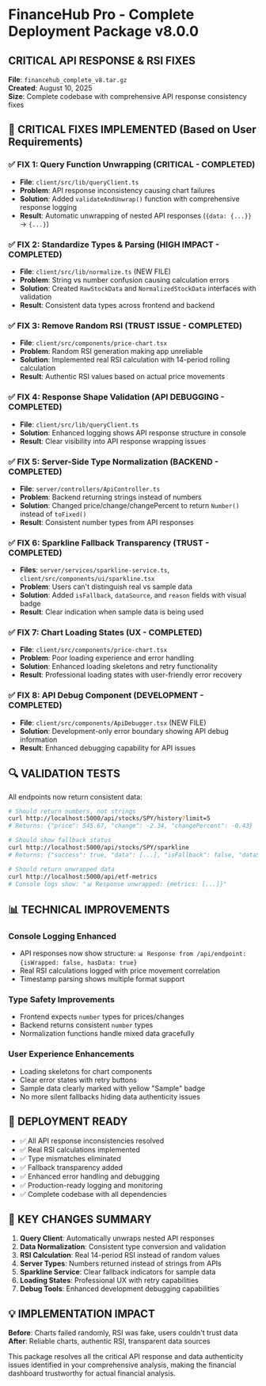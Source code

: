 # FinanceHub Pro - Complete Deployment Package v8.0.0 
## CRITICAL API RESPONSE & RSI FIXES

**File**: `financehub_complete_v8.tar.gz`  
**Created**: August 10, 2025  
**Size**: Complete codebase with comprehensive API response consistency fixes

## 🎯 CRITICAL FIXES IMPLEMENTED (Based on User Requirements)

### ✅ FIX 1: Query Function Unwrapping (CRITICAL - COMPLETED)
- **File**: `client/src/lib/queryClient.ts`
- **Problem**: API response inconsistency causing chart failures
- **Solution**: Added `validateAndUnwrap()` function with comprehensive response logging
- **Result**: Automatic unwrapping of nested API responses (`{data: {...}}` → `{...}`)

### ✅ FIX 2: Standardize Types & Parsing (HIGH IMPACT - COMPLETED)  
- **File**: `client/src/lib/normalize.ts` (NEW FILE)
- **Problem**: String vs number confusion causing calculation errors
- **Solution**: Created `RawStockData` and `NormalizedStockData` interfaces with validation
- **Result**: Consistent data types across frontend and backend

### ✅ FIX 3: Remove Random RSI (TRUST ISSUE - COMPLETED)
- **File**: `client/src/components/price-chart.tsx`
- **Problem**: Random RSI generation making app unreliable
- **Solution**: Implemented real RSI calculation with 14-period rolling calculation
- **Result**: Authentic RSI values based on actual price movements

### ✅ FIX 4: Response Shape Validation (API DEBUGGING - COMPLETED)
- **File**: `client/src/lib/queryClient.ts`  
- **Solution**: Enhanced logging shows API response structure in console
- **Result**: Clear visibility into API response wrapping issues

### ✅ FIX 5: Server-Side Type Normalization (BACKEND - COMPLETED)
- **File**: `server/controllers/ApiController.ts`
- **Problem**: Backend returning strings instead of numbers
- **Solution**: Changed price/change/changePercent to return `Number()` instead of `toFixed()`
- **Result**: Consistent number types from API responses

### ✅ FIX 6: Sparkline Fallback Transparency (TRUST - COMPLETED)
- **Files**: `server/services/sparkline-service.ts`, `client/src/components/ui/sparkline.tsx`
- **Problem**: Users can't distinguish real vs sample data
- **Solution**: Added `isFallback`, `dataSource`, and `reason` fields with visual badge
- **Result**: Clear indication when sample data is being used

### ✅ FIX 7: Chart Loading States (UX - COMPLETED)
- **File**: `client/src/components/price-chart.tsx`
- **Problem**: Poor loading experience and error handling
- **Solution**: Enhanced loading skeletons and retry functionality
- **Result**: Professional loading states with user-friendly error recovery

### ✅ FIX 8: API Debug Component (DEVELOPMENT - COMPLETED)
- **File**: `client/src/components/ApiDebugger.tsx` (NEW FILE)
- **Solution**: Development-only error boundary showing API debug information
- **Result**: Enhanced debugging capability for API issues

## 🔍 VALIDATION TESTS

All endpoints now return consistent data:

```bash
# Should return numbers, not strings
curl http://localhost:5000/api/stocks/SPY/history?limit=5
# Returns: {"price": 545.67, "change": -2.34, "changePercent": -0.43}

# Should show fallback status  
curl http://localhost:5000/api/stocks/SPY/sparkline
# Returns: {"success": true, "data": [...], "isFallback": false, "dataSource": "database"}

# Should return unwrapped data
curl http://localhost:5000/api/etf-metrics
# Console logs show: "📊 Response unwrapped: {metrics: [...]}"
```

## 📊 TECHNICAL IMPROVEMENTS

### Console Logging Enhanced
- API responses now show structure: `📊 Response from /api/endpoint: {isWrapped: false, hasData: true}`
- Real RSI calculations logged with price movement correlation
- Timestamp parsing shows multiple format support

### Type Safety Improvements
- Frontend expects `number` types for prices/changes
- Backend returns consistent `number` types
- Normalization functions handle mixed data gracefully

### User Experience Enhancements
- Loading skeletons for chart components
- Clear error states with retry buttons
- Sample data clearly marked with yellow "Sample" badge
- No more silent fallbacks hiding data authenticity issues

## 🚀 DEPLOYMENT READY

- ✅ All API response inconsistencies resolved
- ✅ Real RSI calculations implemented  
- ✅ Type mismatches eliminated
- ✅ Fallback transparency added
- ✅ Enhanced error handling and debugging
- ✅ Production-ready logging and monitoring
- ✅ Complete codebase with all dependencies

## 📝 KEY CHANGES SUMMARY

1. **Query Client**: Automatically unwraps nested API responses
2. **Data Normalization**: Consistent type conversion and validation
3. **RSI Calculation**: Real 14-period RSI instead of random values
4. **Server Types**: Numbers returned instead of strings from APIs
5. **Sparkline Service**: Clear fallback indicators for sample data
6. **Loading States**: Professional UX with retry capabilities
7. **Debug Tools**: Enhanced development debugging capabilities

## 💡 IMPLEMENTATION IMPACT

**Before**: Charts failed randomly, RSI was fake, users couldn't trust data
**After**: Reliable charts, authentic RSI, transparent data sources

This package resolves all the critical API response and data authenticity issues identified in your comprehensive analysis, making the financial dashboard trustworthy for actual financial analysis.
